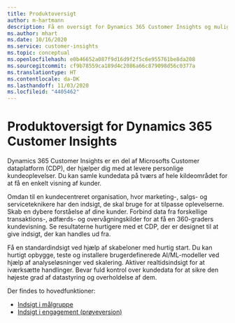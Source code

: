 ```yaml
---
title: Produktoversigt
author: m-hartmann
description: Få en oversigt for Dynamics 365 Customer Insights og mulighederne.
ms.author: mhart
ms.date: 10/16/2020
ms.service: customer-insights
ms.topic: conceptual
ms.openlocfilehash: e0b46652a087f9d16d9f2f5c6e955761be8da208
ms.sourcegitcommit: cf9b78559ca189d4c2086a66c879098d56c0377a
ms.translationtype: HT
ms.contentlocale: da-DK
ms.lasthandoff: 11/03/2020
ms.locfileid: "4405462"
---
```

# <a name="product-overview-for-dynamics-365-customer-insights"></a>Produktoversigt for Dynamics 365 Customer Insights

Dynamics 365 Customer Insights er en del af Microsofts Customer dataplatform (CDP), der hjælper dig med at levere personlige kundeoplevelser. Du kan samle kundedata på tværs af hele kildeområdet for at få en enkelt visning af kunder. 

Omdan til en kundecentreret organisation, hvor marketing-, salgs- og serviceteknikere har den indsigt, de skal bruge for at tilpasse oplevelserne. Skab en dybere forståelse af dine kunder. Forbind data fra forskellige transaktions-, adfærds- og overvågningskilder for at få en 360-graders kundevisning. Se resultaterne hurtigere med et CDP, der er designet til at give indsigt, der kan handles ud fra. 

Få en standardindsigt ved hjælp af skabeloner med hurtig start. Du kan hurtigt opbygge, teste og installere brugerdefinerede AI/ML-modeller ved hjælp af analyseløsninger ved skalering. Aktiver realtidsindsigt for at iværksætte handlinger. Bevar fuld kontrol over kundedata for at sikre den højeste grad af datastyring og overholdelse af dem. 

Der findes to hovedfunktioner: 

- [Indsigt i målgruppe](audience-insights/overview.md)
- [Indsigt i engagement (prøveversion)](engagement-insights/index.yml)
 